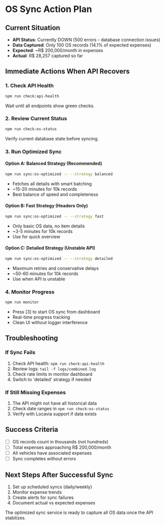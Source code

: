 # OS Sync Action Plan

## Current Situation
- **API Status**: Currently DOWN (500 errors - database connection issues)
- **Data Captured**: Only 100 OS records (14.1% of expected expenses)
- **Expected**: ~R$ 200,000/month in expenses
- **Actual**: R$ 28,257 captured so far

## Immediate Actions When API Recovers

### 1. Check API Health
```bash
npm run check:api-health
```
Wait until all endpoints show green checks.

### 2. Review Current Status
```bash
npm run check:os-status
```
Verify current database state before syncing.

### 3. Run Optimized Sync

#### Option A: Balanced Strategy (Recommended)
```bash
npm run sync:os-optimized -- --strategy balanced
```
- Fetches all details with smart batching
- ~15-20 minutes for 10k records
- Best balance of speed and completeness

#### Option B: Fast Strategy (Headers Only)
```bash
npm run sync:os-optimized -- --strategy fast
```
- Only basic OS data, no item details
- ~3-5 minutes for 10k records
- Use for quick overview

#### Option C: Detailed Strategy (Unstable API)
```bash
npm run sync:os-optimized -- --strategy detailed
```
- Maximum retries and conservative delays
- ~50-60 minutes for 10k records
- Use when API is unstable

### 4. Monitor Progress
```bash
npm run monitor
```
- Press [3] to start OS sync from dashboard
- Real-time progress tracking
- Clean UI without logger interference

## Troubleshooting

### If Sync Fails
1. Check API health: `npm run check:api-health`
2. Review logs: `tail -f logs/combined.log`
3. Check rate limits in monitor dashboard
4. Switch to 'detailed' strategy if needed

### If Still Missing Expenses
1. The API might not have all historical data
2. Check date ranges in `npm run check:os-status`
3. Verify with Locavia support if data exists

## Success Criteria
- [ ] OS records count in thousands (not hundreds)
- [ ] Total expenses approaching R$ 200,000/month
- [ ] All vehicles have associated expenses
- [ ] Sync completes without errors

## Next Steps After Successful Sync
1. Set up scheduled syncs (daily/weekly)
2. Monitor expense trends
3. Create alerts for sync failures
4. Document actual vs expected expenses

The optimized sync service is ready to capture all OS data once the API stabilizes.